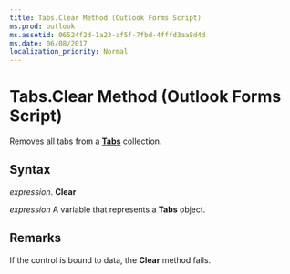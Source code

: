```yaml
---
title: Tabs.Clear Method (Outlook Forms Script)
ms.prod: outlook
ms.assetid: 06524f2d-1a23-af5f-7fbd-4fffd3aa8d4d
ms.date: 06/08/2017
localization_priority: Normal
---
```



# Tabs.Clear Method (Outlook Forms Script)

Removes all tabs from a  **[Tabs](Outlook.tabs.md)** collection.


## Syntax

_expression_. **Clear**

_expression_ A variable that represents a  **Tabs** object.


## Remarks

If the control is bound to data, the  **Clear** method fails.


